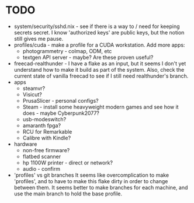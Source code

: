 # TODO
- system/security/sshd.nix - see if there is a way to / need for keeping secrets secret.
  I know 'authorized keys' are public keys, but the notion still gives me pause.
- profiles/cuda - make a profile for a CUDA workstation. Add more apps:
  - photogrammetry - colmap, ODM, etc
  - textgen API server - maybe? Are these proven useful?
- freecad-realthunder - I have a flake as an input, but it seems I don't yet understand how to make it build as part of the system.
  Also, check the current state of vanilla freecad to see if I still need realthunder's branch.
- apps
  - steamvr?
  - Visicut?
  - PrusaSlicer - personal configs?
  - Steam - install some heavyweight modern games and see how it does - maybe Cyberpunk2077?
  - usb-modeswitch?
  - amaranth fpga?
  - RCU for Remarkable
  - Calibre with Kindle?
- hardware
  - non-free firmware?
  - flatbed scanner
  - hp 1100W printer - direct or network?
  - audio - confirm
- 'profiles' vs git branches
  It seems like overcomplication to make 'profiles', and to have to make this flake dirty
  in order to change between them. It seems better to make branches for each machine, and
  use the main branch to hold the base profile.
